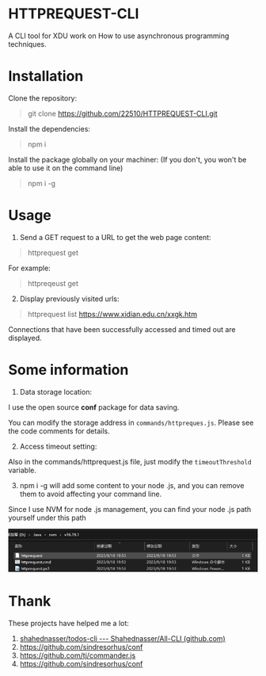 # HTTPREQUEST-CLI

A CLI tool for XDU work on How to use asynchronous programming techniques.

# Installation

Clone the repository:

> git clone https://github.com/22510/HTTPREQUEST-CLI.git

Install the dependencies:

> npm i

Install the package globally on your machiner: (If you don't, you won't be able to use it on the command line)

> npm i -g

# Usage

1.  Send a GET request to a URL to get the web page content:

> httprequest get <url>

For example:

> httpreqeust get

2.  Display previously visited urls:

> httprequest list https://www.xidian.edu.cn/xxgk.htm

Connections that have been successfully accessed and timed out are displayed.

# Some information

1.  Data storage location:

I use the open source **conf** package for data saving.

You can modify the storage address in `commands/httpreques.js`. Please see the code comments for details.

2.  Access timeout setting:

Also in the commands/httprequest.js file, just modify the `timeoutThreshold` variable.

3. npm i -g will add some content to your node .js, and you can remove them to avoid affecting your command line.

Since I use NVM for node .js management, you can find your node .js path yourself under this path

![Alt text](image.png)

# Thank

These projects have helped me a lot:

1.  [shahednasser/todos-cli --- Shahednasser/All-CLI (github.com)](https://github.com/shahednasser/todos-cli)
2.  https://github.com/sindresorhus/conf
3.  https://github.com/tj/commander.js
4.  https://github.com/sindresorhus/conf
